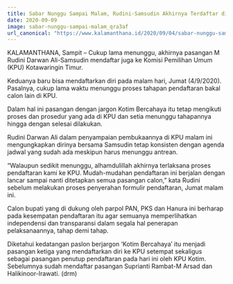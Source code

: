 ```yaml
---
title: Sabar Nunggu Sampai Malam, Rudini-Samsudin Akhirnya Terdaftar di KPU Kotim
date: 2020-09-09
image: sabar-nunggu-sampai-malam_qra3af
url_canonical: "https://www.kalamanthana.id/2020/09/04/sabar-nunggu-sampai-malam-rudini-samsudin-akhirnya-terdaftar-di-kpu-kotim/"
---
```

KALAMANTHANA, Sampit – Cukup lama menunggu, akhirnya pasangan M Rudini Darwan Ali-Samsudin mendaftar juga ke Komisi Pemilihan Umum (KPU) Kotawaringin Timur.

Keduanya baru bisa mendaftarkan diri pada malam hari, Jumat (4/9/2020). Pasalnya, cukup lama waktu menunggu proses tahapan pendaftaran bakal calon lain di KPU.

Dalam hal ini pasangan dengan jargon Kotim Bercahaya itu tetap mengikuti proses dan prosedur yang ada di KPU dan setia menunggu tahapannya hingga dengan selesai dilakukan.

Rudini Darwan Ali dalam penyampaian pembukaannya di KPU malam ini mengungkapkan dirinya bersama Samsudin tetap konsisten dengan agenda jadwal yang sudah ada meskipun harus menunggu antrean.

“Walaupun sedikit menunggu, alhamdulillah akhirnya terlaksana proses pendaftaran kami ke KPU. Mudah-mudahan pendaftaran ini berjalan dengan lancar sampai nanti ditetapkan semua pasangan calon,” kata Rudini sebelum melakukan proses penyerahan formulir pendaftaran, Jumat malam ini.

Calon bupati yang di dukung oleh parpol PAN, PKS dan Hanura ini berharap pada kesempatan pendaftaran itu agar semuanya memperlihatkan independensi dan transparansi dalam segala hal penerapan pelaksanaannya, tahap demi tahap.

Diketahui kedatangan paslon berjargon ‘Kotim Bercahaya’ itu menjadi pasangan ketiga yang mendaftarkan diri ke KPU setempat sekaligus sebagai pasangan penutup pendaftaran pada hari ini oleh KPU Kotim. Sebelumnya sudah mendaftar pasangan Suprianti Rambat-M Arsad dan Halikinoor-Irawati. (drm)
